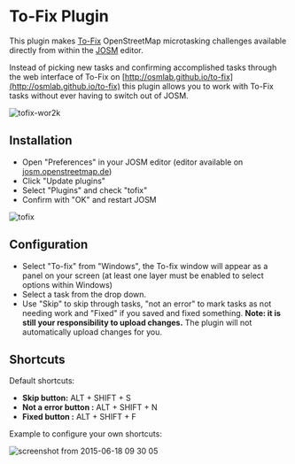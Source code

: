 # To-Fix Plugin

This plugin makes [To-Fix](http://osmlab.github.io/to-fix) OpenStreetMap microtasking challenges available directly from within the [JOSM](http://josm.openstreetmap.de/) editor.

Instead of picking new tasks and confirming accomplished tasks through the web interface of To-Fix on [http://osmlab.github.io/to-fix](http://osmlab.github.io/to-fix) this plugin allows you to work with To-Fix tasks without ever having to switch out of JOSM.

![tofix-wor2k](https://cloud.githubusercontent.com/assets/1152236/10491901/9b17bf5c-726e-11e5-9575-3c62d0412140.gif)

## Installation

- Open "Preferences" in your JOSM editor (editor available on [josm.openstreetmap.de](http://josm.openstreetmap.de/))
- Click "Update plugins"
- Select "Plugins" and check "tofix"
- Confirm with "OK" and restart JOSM

![tofix](https://cloud.githubusercontent.com/assets/1152236/10457988/417882b4-718e-11e5-94b5-6ecf4a30eb43.gif)

## Configuration

- Select "To-fix" from "Windows", the To-fix window will appear as a panel on your screen (at least one layer must be enabled to select options within Windows)
- Select a task from the drop down.
- Use "Skip" to skip through tasks, "not an error" to mark tasks as not needing work and "Fixed" if you saved and fixed something. **Note: it is still your responsibility to upload changes.** The plugin will not automatically upload changes for you. 

## Shortcuts

Default shortcuts:

- **Skip button:** ALT + SHIFT + S
- **Not a error button :** ALT + SHIFT + N
- **Fixed button :** ALT + SHIFT + F

Example to configure your own shortcuts:


![screenshot from 2015-06-18 09 30 05](https://cloud.githubusercontent.com/assets/1152236/8237229/6268a12a-15b3-11e5-8496-d67fdc1fc4b8.png)


